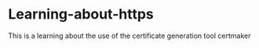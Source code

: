 # Learning-about-https
This is a learning about the use of the certificate generation tool certmaker
